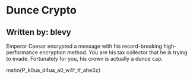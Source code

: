 # Dunce Crypto

## Written by: blevy

Emperor Caesar encrypted a message with his record-breaking high-performance encryption method. You are his tax collector that he is trying to evade. Fortunately for you, his crown is actually a dunce cap.

mshn{P_k0ua_d4ua_a0_w4f_tf_ahe3z}
